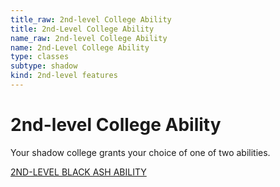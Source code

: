 ```yaml
---
title_raw: 2nd-level College Ability
title: 2nd-Level College Ability
name_raw: 2nd-level College Ability
name: 2nd-Level College Ability
type: classes
subtype: shadow
kind: 2nd-level features
---
```


# 2nd-level College Ability

Your shadow college grants your choice of one of two abilities.

[2ND-LEVEL BLACK ASH ABILITY](./2nd-Level%20Black%20Ash%20Ability.md)

